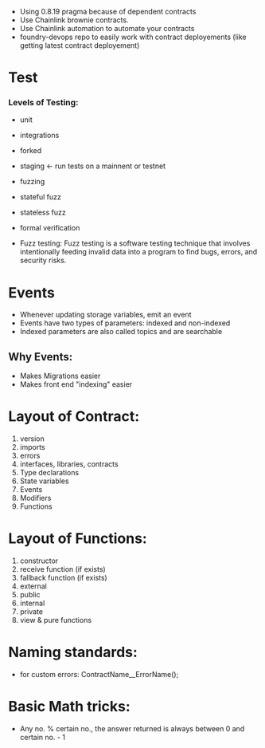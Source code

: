 - Using 0.8.19 pragma because of dependent contracts
- Use Chainlink brownie contracts.
- Use Chainlink automation to automate your contracts
- foundry-devops repo to easily work with contract deployements (like getting latest contract deployement)

# Test

### Levels of Testing:

- unit
- integrations
- forked
- staging <- run tests on a mainnent or testnet

- fuzzing
- stateful fuzz
- stateless fuzz
- formal verification

- Fuzz testing:
  Fuzz testing is a software testing technique that involves intentionally feeding invalid data into a program to find bugs, errors, and security risks.

# Events

- Whenever updating storage variables, emit an event
- Events have two types of parameters: indexed and non-indexed
- Indexed parameters are also called topics and are searchable

## Why Events:

- Makes Migrations easier
- Makes front end "indexing" easier

# Layout of Contract:

1. version
2. imports
3. errors
4. interfaces, libraries, contracts
5. Type declarations
6. State variables
7. Events
8. Modifiers
9. Functions

# Layout of Functions:

1. constructor
2. receive function (if exists)
3. fallback function (if exists)
4. external
5. public
6. internal
7. private
8. view & pure functions

# Naming standards:

- for custom errors: ContractName\_\_ErrorName();

# Basic Math tricks:

- Any no. % certain no., the answer returned is always between 0 and certain no. - 1
